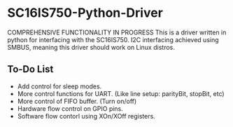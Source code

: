 # SC16IS750-Python-Driver
COMPREHENSIVE FUNCTIONALITY IN PROGRESS
This is a driver written in python for interfacing with the SC16IS750. I2C interfacing achieved using SMBUS, meaning this driver should work on Linux distros.

## To-Do List
- Add control for sleep modes.
- More control functions for UART. (Like line setup: parityBit, stopBit, etc)
- More control of FIFO buffer. (Turn on/off)
- Hardware flow control on GPIO pins.
- Software flow contorl using XOn/XOff registers.
